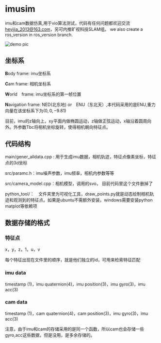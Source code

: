 # imusim
imu和cam数据仿真,用于vio算法测试，代码有任何问题都欢迎交流 heyijia_2013@163.com，另可内推旷视科技SLAM组。
we also create a ros_version in ros_version branch.

![demo pic](https://github.com/HeYijia/vio_data_simulation/blob/master/bin/demo.png?raw=true)

## 坐标系
**B**ody frame: imu坐标系

**C**am frame: 相机坐标系

**W**orld　frame: imu坐标系的第一帧位置

**N**avigation frame: NED(北东地) or　ENU（东北天）,本代码采用的是ENU,重力向量在该坐标系下为$(0,0,-9.81)$

目前，imu的z轴向上，xy平面内做椭圆运动，z轴做正弦运动，x轴沿着圆周向外。外参数Tbc将相机坐标旋转，使得相机朝向特征点。

## 代码结构
main/gener_alldata.cpp : 用于生成imu数据，相机轨迹，特征点像素坐标，特征点的3d坐标

src/paramc.h：imu噪声参数，imu频率，相机内参数等等

src/camera_model.cpp：相机模型，调用的svo， 目前代码里这个文件删掉了

python_tool/：　文件夹里为可视化工具，draw_points.py就是动态绘制相机轨迹和观测到的特征点。如果是ubuntu不需额外安装，windows需要安装python matplot等依赖项

## 数据存储的格式
### 特征点
x，y，z，1，u，v

每个特征出现在文件里的顺序，就是他们独立的id，可用来检索特征匹配

### imu data
timestamp (1)，imu quaternion(4)，imu position(3)，imu gyro(3)，imu acc(3)

### cam data
timestamp (1)，cam quaternion(4)，cam position(3)，imu gyro(3)，imu acc(3)

注意，由于imu和cam的存储采用的是同一个函数，所以cam也会存储一些gyro,acc这些数据，但是没用，是多余存储的。
